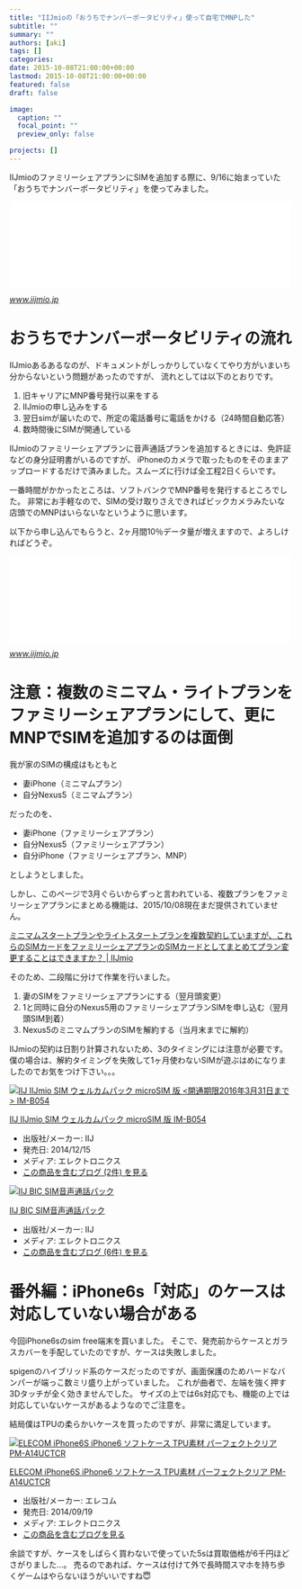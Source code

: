 ```yaml
---
title: "IIJmioの「おうちでナンバーポータビリティ」使って自宅でMNPした"
subtitle: ""
summary: ""
authors: [aki]
tags: []
categories: 
date: 2015-10-08T21:00:00+00:00
lastmod: 2015-10-08T21:00:00+00:00
featured: false
draft: false

image:
  caption: ""
  focal_point: ""
  preview_only: false

projects: []
---
```

IIJmioのファミリーシェアプランにSIMを追加する際に、9/16に始まっていた「おうちでナンバーポータビリティ」を使ってみました。

<iframe src="//hatenablog-parts.com/embed?url=https%3A%2F%2Fwww.iijmio.jp%2Fhdd%2Fmiofone%2Fhomemnp%2F" title="おうちでナンバーポータビリティ｜IIJmio
" class="embed-card embed-webcard" scrolling="no" frameborder="0" style="display: block; width: 100%; height: 155px; max-width: 500px; margin: 10px 0px;"></iframe><cite class="hatena-citation"><a href="https://www.iijmio.jp/hdd/miofone/homemnp/">www.iijmio.jp</a></cite>

# おうちでナンバーポータビリティの流れ

IIJmioあるあるなのが、ドキュメントがしっかりしていなくてやり方がいまいち分からないという問題があったのですが、 流れとしては以下のとおりです。

1. 旧キャリアにMNP番号発行以来をする
2. IIJmioの申し込みをする
3. 翌日simが届いたので、所定の電話番号に電話をかける（24時間自動応答）
4. 数時間後にSIMが開通している

IIJmioのファミリーシェアプランに音声通話プランを追加するときには、免許証などの身分証明書がいるのですが、 iPhoneのカメラで取ったものをそのままアップロードするだけで済みました。スムーズに行けば全工程2日くらいです。

一番時間がかかったところは、ソフトバンクでMNP番号を発行するところでした。 非常にお手軽なので、SIMの受け取りさえできればビックカメラみたいな店頭でのMNPはいらないなというように思います。

以下から申し込んでもらうと、2ヶ月間10％データ量が増えますので、よろしければどうぞ。

<iframe src="//hatenablog-parts.com/embed?url=https%3A%2F%2Fwww.iijmio.jp%2Fcampaign%2Fmgm%2Finvite%2F%3Fid%3D573353464122315%26sns%3D0" title="IIJmio:お友達ご紹介キャンペーン!!" class="embed-card embed-webcard" scrolling="no" frameborder="0" style="display: block; width: 100%; height: 155px; max-width: 500px; margin: 10px 0px;"></iframe><cite class="hatena-citation"><a href="https://www.iijmio.jp/campaign/mgm/invite/?id=573353464122315&amp;sns=0">www.iijmio.jp</a></cite>

# 注意：複数のミニマム・ライトプランをファミリーシェアプランにして、更にMNPでSIMを追加するのは面倒

我が家のSIMの構成はもともと

- 妻iPhone（ミニマムプラン）
- 自分Nexus5（ミニマムプラン）

だったのを、

- 妻iPhone（ファミリーシェアプラン）
- 自分Nexus5（ファミリーシェアプラン）
- 自分iPhone（ファミリーシェアプラン、MNP）

としようとしました。

しかし、このページで3月ぐらいからずっと言われている、複数プランをファミリーシェアプランにまとめる機能は、2015/10/08現在まだ提供されていません。

[ミニマムスタートプランやライトスタートプランを複数契約していますが、これらのSIMカードをファミリーシェアプランのSIMカードとしてまとめてプラン変更することはできますか？ | IIJmio](https://help.iijmio.jp/app/answers/detail/a_id/93)

そのため、二段階に分けて作業を行いました。

1. 妻のSIMをファミリーシェアプランにする（翌月頭変更）
2. 1と同時に自分のNexus5用のファミリーシェアプランSIMを申し込む（翌月頭SIM到着）
3. Nexus5のミニマムプランのSIMを解約する（当月末までに解約）

IIJmioの契約は日割り計算されないため、3のタイミングには注意が必要です。 僕の場合は、解約タイミングを失敗して1ヶ月使わないSIMが遊ぶはめになりましたのでお気をつけ下さい。。。

[![IIJ IIJmio SIM ウェルカムパック microSIM 版 <開通期限2016年3月31日まで> IM-B054](https://ecx.images-amazon.com/images/I/51JS3OUjtVL._SL160_.jpg "IIJ IIJmio SIM ウェルカムパック microSIM 版 <開通期限2016年3月31日まで> IM-B054")](http://www.amazon.co.jp/exec/obidos/ASIN/B00PLIDFTO/chezou-22/)

[IIJ IIJmio SIM ウェルカムパック microSIM 版 IM-B054](http://www.amazon.co.jp/exec/obidos/ASIN/B00PLIDFTO/chezou-22/)

- 出版社/メーカー: IIJ
- 発売日: 2014/12/15
- メディア: エレクトロニクス
- [この商品を含むブログ (2件) を見る](http://d.hatena.ne.jp/asin/B00PLIDFTO/chezou-22)

[![IIJ BIC SIM音声通話パック](https://ecx.images-amazon.com/images/I/41fBpAaKaxL._SL160_.jpg "IIJ BIC SIM音声通話パック")](http://www.amazon.co.jp/exec/obidos/ASIN/B00IUFBHQS/chezou-22/)

[IIJ BIC SIM音声通話パック](http://www.amazon.co.jp/exec/obidos/ASIN/B00IUFBHQS/chezou-22/)

- 出版社/メーカー: IIJ
- メディア: エレクトロニクス
- [この商品を含むブログ (6件) を見る](http://d.hatena.ne.jp/asin/B00IUFBHQS/chezou-22)

# 番外編：iPhone6s「対応」のケースは対応していない場合がある

今回iPhone6sのsim free端末を買いました。 そこで、発売前からケースとガラスカバーを手配していたのですが、ケースは失敗しました。

spigenのハイブリッド系のケースだったのですが、画面保護のためハードなバンパーが端っこ数ミリ盛り上がっていました。 これが曲者で、左端を強く押す3Dタッチが全く効きませんでした。 サイズの上では6s対応でも、機能の上では対応していないケースがあるようなのでご注意を。

結局僕はTPUの柔らかいケースを買ったのですが、非常に満足しています。

[![ELECOM iPhone6S iPhone6 ソフトケース TPU素材 パーフェクトクリア PM-A14UCTCR](https://ecx.images-amazon.com/images/I/31pgK%2BlN0nL._SL160_.jpg "ELECOM iPhone6S iPhone6 ソフトケース TPU素材 パーフェクトクリア PM-A14UCTCR")](http://www.amazon.co.jp/exec/obidos/ASIN/B00N797VZ8/chezou-22/)

[ELECOM iPhone6S iPhone6 ソフトケース TPU素材 パーフェクトクリア PM-A14UCTCR](http://www.amazon.co.jp/exec/obidos/ASIN/B00N797VZ8/chezou-22/)

- 出版社/メーカー: エレコム
- 発売日: 2014/09/19
- メディア: エレクトロニクス
- [この商品を含むブログを見る](http://d.hatena.ne.jp/asin/B00N797VZ8/chezou-22)

余談ですが、ケースをしばらく買わないで使っていた5sは買取価格が6千円ほどさがりました...。 売るのであれば、ケースは付けて外で長時間スマホを持ち歩くゲームはやらないほうがいいですね😇


